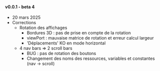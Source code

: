 #### v0.0.1 - beta 4
* 20 mars 2025
* Corrections
  * Rotation des affichages
    * Bordures 3D : pas de prise en compte de la rotation
    * viewPort : mauvaise matrice de rotation et erreur calcul largeur
    * 'Déplacements' KO en mode horizontal
  * 4 nav bars => 2 scroll bars
    * BUG : pas de rotation des boutons
    * Changement des noms des ressources, variables et constantes (nav -> scroll)

